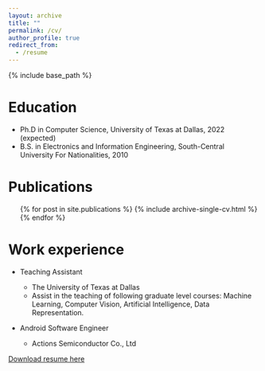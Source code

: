 ```yaml
---
layout: archive
title: ""
permalink: /cv/
author_profile: true
redirect_from:
  - /resume
---
```


{% include base_path %}

Education
======
* Ph.D in Computer Science, University of Texas at Dallas, 2022 (expected)
* B.S. in Electronics and Information Engineering, South-Central University For Nationalities, 2010



Publications
======
  <ul>{% for post in site.publications %}
    {% include archive-single-cv.html %}
  {% endfor %}</ul>
  
Work experience
======
* Teaching Assistant
  * The University of Texas at Dallas
  * Assist in the teaching of following graduate level courses: Machine Learning, Computer Vision, Artificial Intelligence, Data Representation.

* Android Software Engineer
  * Actions Semiconductor Co., Ltd

[Download resume here](/files/Resume.pdf)